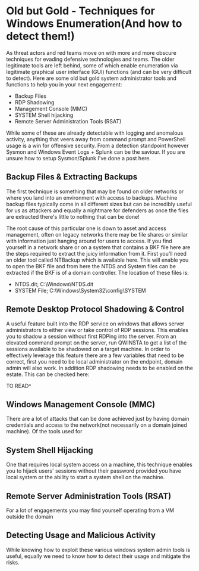 # Old but Gold - Techniques for Windows Enumeration(And how to detect them!)
As threat actors and red teams move on with more and more obscure techniques for evading defensive technologies and teams. The older legitimate tools are left behind, some of which enable enumeration via legitimate graphical user interface (GUI) functions (and can be very difficult to detect). Here are some old but gold system administrator tools and functions to help you in your next engagement:

- Backup Files
- RDP Shadowing 
- Management Console (MMC)
- SYSTEM Shell hijacking
- Remote Server Administration Tools (RSAT)

While some of these are already detectable with logging and anomalous activity, anything that veers away from command prompt and PowerShell usage is a win for offensive security. From a detection standpoint however Sysmon and Windows Event Logs + Splunk can be the saviour. If you are unsure how to setup Sysmon/Splunk I've done a post here.

## Backup Files & Extracting Backups
The first technique is something that may be found on older networks or where you land into an environment with access to backups. Machine backup files typically come in all different sizes but can be incredibly useful for us as attackers and equally a nightmare for defenders as once the files are extracted there's little to nothing that can be done! 

The root cause of this particular one is down to asset and access management, often on legacy networks there may be file shares or similar with information just hanging around for users to access. 
If you find yourself in a network share or on a system that contains a BKF file here are the steps required to extract the juicy information from it. First you'll need an older tool called NTBackup which is available here. This will enable you to open the BKF file and from here the NTDS and System files can be extracted if the BKF is of a domain controller. The location of these files is:

- NTDS.dit; C:\Windows\NTDS.dit
- SYSTEM File; C:\Windows\System32\config\SYSTEM

## Remote Desktop Protocol Shadowing & Control
A useful feature built into the RDP service on windows that allows server administrators to either view or take control of RDP sessions. This enables you to shadow a session without first RDPing into the server. From an elevated command prompt on the server, run QWINSTA to get a list of the sessions available to be shadowed on a target machine.
In order to effectively leverage this feature there are a few variables that need to be correct, first you need to be local administrator on the endpoint, domain admin will also work. In addition RDP shadowing needs to be enabled on the estate. This can be checked here:
<INSERT REF>

TO READ^

## Windows Management Console (MMC)
There are a lot of attacks that can be done achieved just by having domain credentials and access to the network(not necessarily on a domain joined machine). Of the tools used for 

## System Shell Hijacking
One that requires local system access on a machine, this technique enables you to hijack users' sessions without their password provided you have local system or the ability to start a system shell on the machine. 

## Remote Server Administration Tools (RSAT)
For a lot of engagements you may find yourself operating from a VM outside the domain

## Detecting Usage and Malicious Activity
While knowing how to exploit these various windows system admin tools is useful, equally we need to know how to detect their usage and mitigate the risks. 


